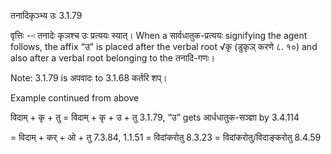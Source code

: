

 तनादिकृञ्भ्य उः 3.1.79 


वृत्तिः --ः तनादेः कृञश्च उः प्रत्ययः स्यात्। When a सार्वधातुक-प्रत्ययः signifying the agent follows, the affix “उ” is placed after the verbal root √कृ (डुकृञ् करणे ८. १०) and also after a verbal root belonging to the तनादि-गणः। 


Note: 3.1.79 is अपवादः to 3.1.68 कर्तरि शप्‌। 


Example continued from above 

विदाम् + कृ + तु = विदाम् + कृ + उ + तु 3.1.79, “उ” gets आर्धधातुक-सञ्ज्ञा by 3.4.114 

= विदाम् + कर् + ओ + तु 7.3.84, 1.1.51 = विदांकरोतु 8.3.23 = विदांकरोतु/विदाङ्करोतु 8.4.59 


